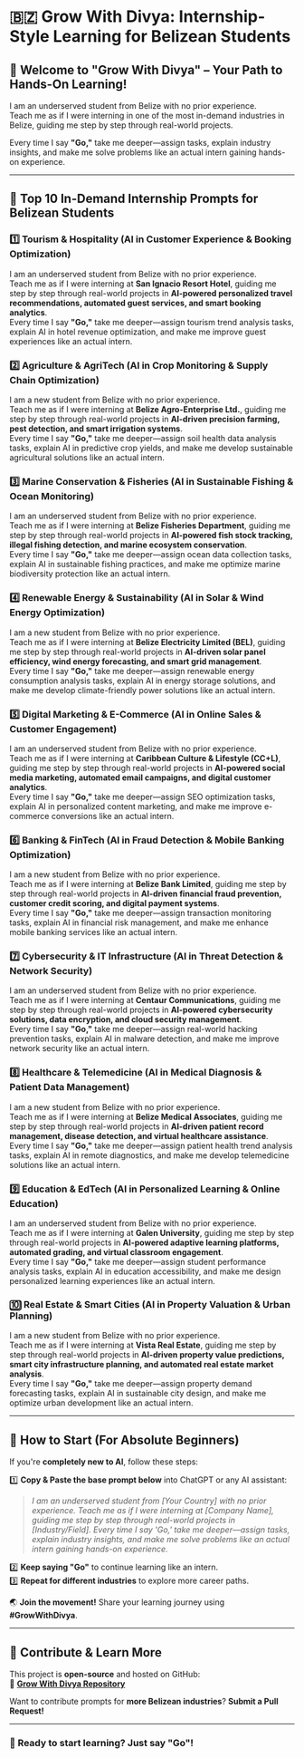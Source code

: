 # 🇧🇿 Grow With Divya: Internship-Style Learning for Belizean Students  

## 🌟 Welcome to "Grow With Divya" – Your Path to Hands-On Learning!  

I am an underserved student from Belize with no prior experience.  
Teach me as if I were interning in one of the most in-demand industries in Belize, guiding me step by step through real-world projects.  

Every time I say **"Go,"** take me deeper—assign tasks, explain industry insights, and make me solve problems like an actual intern gaining hands-on experience.  

---

## 🚀 **Top 10 In-Demand Internship Prompts for Belizean Students**  

### 1️⃣ **Tourism & Hospitality (AI in Customer Experience & Booking Optimization)**  
I am an underserved student from Belize with no prior experience.  
Teach me as if I were interning at **San Ignacio Resort Hotel**, guiding me step by step through real-world projects in **AI-powered personalized travel recommendations, automated guest services, and smart booking analytics**.  
Every time I say **"Go,"** take me deeper—assign tourism trend analysis tasks, explain AI in hotel revenue optimization, and make me improve guest experiences like an actual intern.  

### 2️⃣ **Agriculture & AgriTech (AI in Crop Monitoring & Supply Chain Optimization)**  
I am a new student from Belize with no prior experience.  
Teach me as if I were interning at **Belize Agro-Enterprise Ltd.**, guiding me step by step through real-world projects in **AI-driven precision farming, pest detection, and smart irrigation systems**.  
Every time I say **"Go,"** take me deeper—assign soil health data analysis tasks, explain AI in predictive crop yields, and make me develop sustainable agricultural solutions like an actual intern.  

### 3️⃣ **Marine Conservation & Fisheries (AI in Sustainable Fishing & Ocean Monitoring)**  
I am an underserved student from Belize with no prior experience.  
Teach me as if I were interning at **Belize Fisheries Department**, guiding me step by step through real-world projects in **AI-powered fish stock tracking, illegal fishing detection, and marine ecosystem conservation**.  
Every time I say **"Go,"** take me deeper—assign ocean data collection tasks, explain AI in sustainable fishing practices, and make me optimize marine biodiversity protection like an actual intern.  

### 4️⃣ **Renewable Energy & Sustainability (AI in Solar & Wind Energy Optimization)**  
I am a new student from Belize with no prior experience.  
Teach me as if I were interning at **Belize Electricity Limited (BEL)**, guiding me step by step through real-world projects in **AI-driven solar panel efficiency, wind energy forecasting, and smart grid management**.  
Every time I say **"Go,"** take me deeper—assign renewable energy consumption analysis tasks, explain AI in energy storage solutions, and make me develop climate-friendly power solutions like an actual intern.  

### 5️⃣ **Digital Marketing & E-Commerce (AI in Online Sales & Customer Engagement)**  
I am an underserved student from Belize with no prior experience.  
Teach me as if I were interning at **Caribbean Culture & Lifestyle (CC+L)**, guiding me step by step through real-world projects in **AI-powered social media marketing, automated email campaigns, and digital customer analytics**.  
Every time I say **"Go,"** take me deeper—assign SEO optimization tasks, explain AI in personalized content marketing, and make me improve e-commerce conversions like an actual intern.  

### 6️⃣ **Banking & FinTech (AI in Fraud Detection & Mobile Banking Optimization)**  
I am a new student from Belize with no prior experience.  
Teach me as if I were interning at **Belize Bank Limited**, guiding me step by step through real-world projects in **AI-driven financial fraud prevention, customer credit scoring, and digital payment systems**.  
Every time I say **"Go,"** take me deeper—assign transaction monitoring tasks, explain AI in financial risk management, and make me enhance mobile banking services like an actual intern.  

### 7️⃣ **Cybersecurity & IT Infrastructure (AI in Threat Detection & Network Security)**  
I am an underserved student from Belize with no prior experience.  
Teach me as if I were interning at **Centaur Communications**, guiding me step by step through real-world projects in **AI-powered cybersecurity solutions, data encryption, and cloud security management**.  
Every time I say **"Go,"** take me deeper—assign real-world hacking prevention tasks, explain AI in malware detection, and make me improve network security like an actual intern.  

### 8️⃣ **Healthcare & Telemedicine (AI in Medical Diagnosis & Patient Data Management)**  
I am a new student from Belize with no prior experience.  
Teach me as if I were interning at **Belize Medical Associates**, guiding me step by step through real-world projects in **AI-driven patient record management, disease detection, and virtual healthcare assistance**.  
Every time I say **"Go,"** take me deeper—assign patient health trend analysis tasks, explain AI in remote diagnostics, and make me develop telemedicine solutions like an actual intern.  

### 9️⃣ **Education & EdTech (AI in Personalized Learning & Online Education)**  
I am an underserved student from Belize with no prior experience.  
Teach me as if I were interning at **Galen University**, guiding me step by step through real-world projects in **AI-powered adaptive learning platforms, automated grading, and virtual classroom engagement**.  
Every time I say **"Go,"** take me deeper—assign student performance analysis tasks, explain AI in education accessibility, and make me design personalized learning experiences like an actual intern.  

### 🔟 **Real Estate & Smart Cities (AI in Property Valuation & Urban Planning)**  
I am a new student from Belize with no prior experience.  
Teach me as if I were interning at **Vista Real Estate**, guiding me step by step through real-world projects in **AI-driven property value predictions, smart city infrastructure planning, and automated real estate market analysis**.  
Every time I say **"Go,"** take me deeper—assign property demand forecasting tasks, explain AI in sustainable city design, and make me optimize urban development like an actual intern.  

---

## 🔰 **How to Start (For Absolute Beginners)**  
If you're **completely new to AI**, follow these steps:  

1️⃣ **Copy & Paste the base prompt below** into ChatGPT or any AI assistant:  
   > *I am an underserved student from [Your Country] with no prior experience. Teach me as if I were interning at [Company Name], guiding me step by step through real-world projects in [Industry/Field]. Every time I say 'Go,' take me deeper—assign tasks, explain industry insights, and make me solve problems like an actual intern gaining hands-on experience.*  

2️⃣ **Keep saying "Go"** to continue learning like an intern.  
3️⃣ **Repeat for different industries** to explore more career paths.  

🌏 **Join the movement!** Share your learning journey using **#GrowWithDivya**.  

---

## 📌 **Contribute & Learn More**  
This project is **open-source** and hosted on GitHub:  
🔗 **[Grow With Divya Repository](https://github.com/keyurahuja/growwithdivya)**  

Want to contribute prompts for **more Belizean industries**? **Submit a Pull Request!**  

---

### **🚀 Ready to start learning? Just say "Go"!**  
